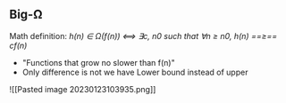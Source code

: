 ## Big-Ω 


Math definition: _h(n) ∈ Ω(f(n)) ⟺ ∃c, n0 such that ∀n ≥ n0, h(n) ==≥== cf(n)_
- "Functions that grow no slower than f(n)"
- Only difference is not we have Lower bound instead of upper

![[Pasted image 20230123103935.png]]